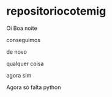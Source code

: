 # repositoriocotemig

Oi
Boa noite

conseguimos

de novo

qualquer coisa

agora sim 

Agora só falta python
